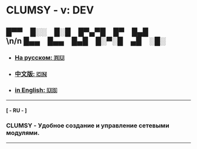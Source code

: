 # CLUMSY - v: DEV

█▀▀ █░░ █░█ █▀▄▀█ █▀ █▄█<br>\n/n
█▄▄ █▄▄ █▄█ █░▀░█ ▄█ ░█░
--- 
- ### [На русском: 🇷🇺](#ru)
- ### [中文版: 🇨🇳](#cn)
- ### [in English: 🇺🇸](#ru)

___

#### <a name="ru">[ - RU - ]</a>
### CLUMSY - Удобное создание и управление сетевыми модулями.

---
